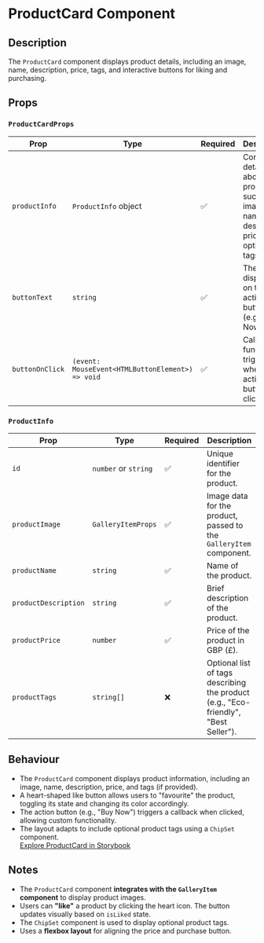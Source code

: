 # ProductCard Component

## Description

The `ProductCard` component displays product details, including an image, name, description, price, tags, and interactive buttons for liking and purchasing.

## Props

### `ProductCardProps`

| Prop            | Type                                             | Required | Description                                                                                     |
| --------------- | ------------------------------------------------ | -------- | ----------------------------------------------------------------------------------------------- |
| `productInfo`   | `ProductInfo` object                             | ✅       | Contains details about the product, such as image, name, description, price, and optional tags. |
| `buttonText`    | `string`                                         | ✅       | The text displayed on the action button (e.g., "Buy Now").                                      |
| `buttonOnClick` | `(event: MouseEvent<HTMLButtonElement>) => void` | ✅       | Callback function triggered when the action button is clicked.                                  |

### `ProductInfo`

| Prop                 | Type                 | Required | Description                                                                         |
| -------------------- | -------------------- | -------- | ----------------------------------------------------------------------------------- |
| `id`                 | `number` or `string` | ✅       | Unique identifier for the product.                                                  |
| `productImage`       | `GalleryItemProps`   | ✅       | Image data for the product, passed to the `GalleryItem` component.                  |
| `productName`        | `string`             | ✅       | Name of the product.                                                                |
| `productDescription` | `string`             | ✅       | Brief description of the product.                                                   |
| `productPrice`       | `number`             | ✅       | Price of the product in GBP (£).                                                    |
| `productTags`        | `string[]`           | ❌       | Optional list of tags describing the product (e.g., "Eco-friendly", "Best Seller"). |

## Behaviour

- The `ProductCard` component displays product information, including an image, name, description, price, and tags (if provided).
- A heart-shaped like button allows users to "favourite" the product, toggling its state and changing its color accordingly.
- The action button (e.g., "Buy Now") triggers a callback when clicked, allowing custom functionality.
- The layout adapts to include optional product tags using a `ChipSet` component.  
  [Explore ProductCard in Storybook](http://localhost:6006/?path=/story/library-cards-productcard--default&globals=viewport:largeMobile)

## Notes

- The `ProductCard` component **integrates with the `GalleryItem` component** to display product images.
- Users can **"like"** a product by clicking the heart icon. The button updates visually based on `isLiked` state.
- The `ChipSet` component is used to display optional product tags.
- Uses a **flexbox layout** for aligning the price and purchase button.
